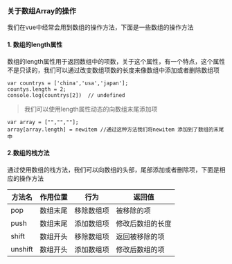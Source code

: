 ### 关于数组Array的操作
我们在vue中经常会用到数组的操作方法，下面是一些数组的操作方法
#### 1. 数组的length属性
数组的length属性用于返回数组中的项数，关于这个属性，有一个特点，这个属性不是只读的，我们可以通过改变数组项数的长度来像数组中添加或者删除数组项
```
var countrys = ['china','usa','japan'];
countys.length = 2;
console.log(countrys[2])  // undefined
```
>我们可以使用length属性动态的向数组末尾添加项
>
```
var array = ["","",""];
array[array.length] = newitem //通过这种方法我们将newitem 添加到了数组的末尾中
```
#### 2.数组的栈方法
通过使用数组的栈方法，我们可以向数组的头部，尾部添加或者删除项，下面是相应的操作方法

|方法名|作用位置|行为|返回值|
|------|-------|---|------|
|pop|数组末尾|移除数组项|被移除的项|
|push|数组末尾|添加数组项|修改后数组的长度|
|shift|数组开头|移除数组项|返回被移除的项|
|unshift|数组开头|添加数组项|修改后数组的项|

